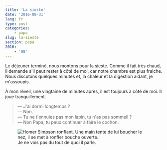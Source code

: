 ```yaml
---
title: 'La sieste'
date: '2016-08-31'
lang: fr
type: post
categories:
    - papa
slug: la-sieste
section: papa
2016:
    - '08'
---
```


Le déjeuner terminé, nous montons pour la sieste. Comme il fait très chaud, il demande s'il peut rester à côté de moi, car notre chambre est plus fraiche. Nous discutons quelques minutes et, la chaleur et la digestion aidant, je m'assoupis.

<!-- more -->

À mon réveil, une vingtaine de minutes après, il est toujours à côté de moi. Il joue tranquillement.

> — J'ai dormi longtemps ?  
> — Non.  
> — Tu ne t'ennuies pas mon lapin, tu n'as pas sommeil ?  
> — Non Papa, tu peux continuer à faire le cochon.

<figure>
  <img src="{{<fileFolder>}}snoring.gif" alt="Homer Simpson ronflant. Une main tente de lui boucher le nez, il se met à ronfler bouche ouverte."/>
  <figcaption>Je ne vois pas du tout de quoi il parle.</figcaption>
</figure>
